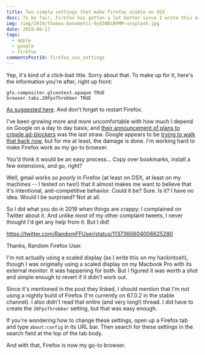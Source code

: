 ```yaml
---
title: Two simple settings that make Firefox usable on OSX
desc: To be fair, Firefox has gotten a lot better since I wrote this article.
img: /img/2019/thomas-bonometti-OyO5NDiRPMM-unsplash.jpg
date: 2019-06-17
tags:
  - apple
  - google
  - firefox
commentsPostId: firefox_osx_settings
---
```


Yep, it's kind of a click-bait title. Sorry about that. To make up for it, here's the information you're after, right up front:

```
gfx.compositor.glcontext.opaque TRUE
browser.tabs.20FpsThrobber TRUE
```

[As suggested here](https://bugzilla.mozilla.org/show_bug.cgi?id=1404042#c167). And don't forget to restart Firefox.

I've been growing more and more uncomfortable with how much I depend on Google on a day to day basis; and [their announcement of plans to cripple ad-blockers](https://www.zdnet.com/article/google-chrome-could-soon-kill-off-most-ad-blocker-extensions/) was the last straw. Google appears to be [trying to walk that back now](https://www.zdnet.com/article/google-promises-to-play-nice-with-ad-blockers-again/), but for me at least, the damage is done. I'm working hard to make Firefox work as my go-to browser.

You'd think it would be an easy process... Copy over bookmarks, install a few extensions, and go, right?

Well, gmail works _so poorly_ in Firefox (at least on OSX, at least on my machines -- I tested on two!) that it almost makes me want to believe that it's intentional, anti-competitive behavior. Could it be? Sure. Is it? I have no idea. Would I be surprised? Not at all.

So I did what you do in 2019 when things are crappy: I complained on Twitter about it. And unlike most of my other complaint tweets, I never thought I'd get any help from it. But I did!

https://twitter.com/RandomFFUser/status/1137360604006625280

Thanks, Random Firefox User.

I'm not actually using a scaled display (as I write this on my hackintosh), though I was originally using a scaled display on my Macbook Pro with its external monitor. It was happening for both. But I figured it was worth a shot and simple enough to revert if it didn't work out.

Since it's mentioned in the post they linked, I should mention that I'm not using a nightly build of Firefox (I'm currently on 67.0.2 in the stable channel). I also didn't read that entire (and very long!) thread. I did have to create the `20FpsThrobber` setting, but that was easy enough.

If you're wondering how to change these settings, open up a Firefox tab and type `about:config` in its URL bar. Then search for these settings in the search field at the top of the tab body.

And with that, Firefox is now my go-to browser.
